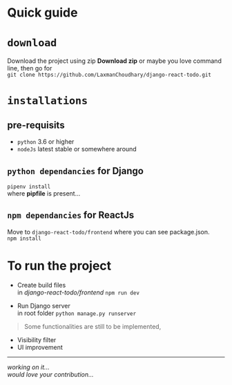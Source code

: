# Quick guide

# `download`
Download the project using zip **Download zip** or maybe you love command line, then go for <br>
`git clone https://github.com/LaxmanChoudhary/django-react-todo.git`

# `installations`
## **pre-requisits**
- `python` 3.6 or higher <br>
- `nodeJs` latest stable or somewhere around <br>

## `python dependancies` for Django

`pipenv install`<br>
where **pipfile** is present...<br>

## `npm dependancies` for ReactJs

Move to `django-react-todo/frontend` where you can see package.json. <br>
`npm install`

# To run the project
- Create build files <br>
in *django-react-todo/frontend* `npm run dev`

- Run Django server <br>
in root folder `python manage.py runserver`

> Some functionalities are still to be implemented,<br>
- Visibility filter
- UI improvement

___

*working on it...*<br>
*would love your contribution...*
